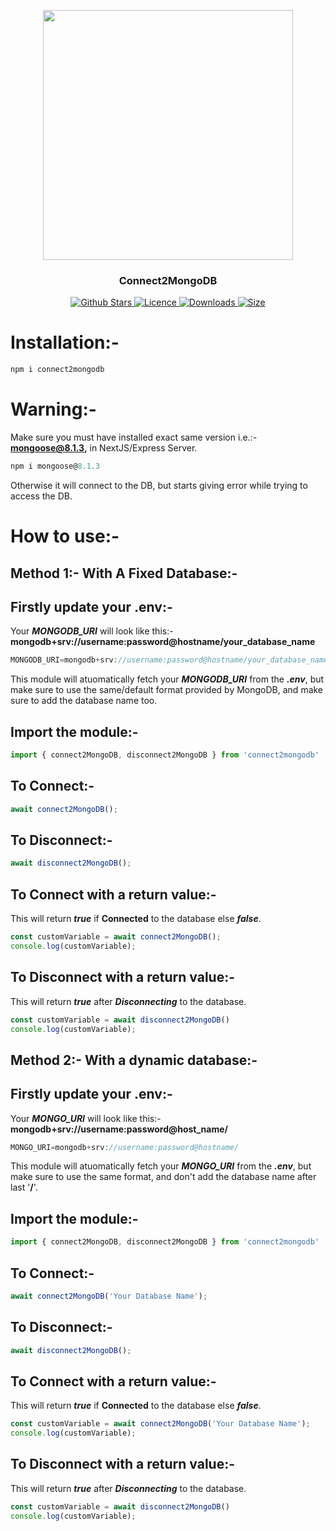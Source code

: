 <p align="center">
  <a href="https://github.com/Capta1nRaj/connect2mongodb" target="_blank"><img width="400px" src="https://www.priyalraj.com/_next/image?url=%2Fassets%2Fimages%2FMyProjectsSectionImages%2Fconnect2mongodb.png&w=1080&q=75" /></a>
  <h3 align="center">Connect2MongoDB</h3>
  <p align="center" style="align: center;">
      <a href="https://github.com/Capta1nRaj/connect2mongodb/stargazers">
         <img src="https://img.shields.io/github/stars/Capta1nRaj/connect2mongodb" alt="Github Stars" />
      </a>
      <a href="https://github.com/Capta1nRaj/connect2mongodb/blob/main/LICENSE">
         <img src="https://img.shields.io/github/license/Capta1nRaj/connect2mongodb" alt="Licence" />
      </a>
      <a href="https://www.npmtrends.com/connect2mongodb">
         <img src="https://img.shields.io/npm/dm/connect2mongodb" alt="Downloads" />
      </a>
      <a href="https://bundlephobia.com/package/connect2mongodb@1.1.13">
         <img src="https://img.shields.io/bundlephobia/min/connect2mongodb@1.1.13" alt="Size" />
      </a>
   </p>
</p>

# Installation:-

```js
npm i connect2mongodb
```

# Warning:-

Make sure you must have installed exact same version i.e.:- **mongoose@8.1.3,** in NextJS/Express Server.

```js
npm i mongoose@8.1.3
```

Otherwise it will connect to the DB, but starts giving error while trying to access the DB.

# How to use:-

## Method 1:- With A Fixed Database:-

## Firstly update your **.env**:-

Your ***MONGODB_URI*** will look like this:- **mongodb+srv://username:password@hostname/your_database_name**

```js
MONGODB_URI=mongodb+srv://username:password@hostname/your_database_name
```

This module will atuomatically fetch your ***MONGODB_URI*** from the ***.env***, but make sure to use the same/default format provided by MongoDB, and make sure to add the database name too.

## Import the module:-

```js
import { connect2MongoDB, disconnect2MongoDB } from 'connect2mongodb'
```

## To Connect:-

```js
await connect2MongoDB();
```

## To Disconnect:-

```js
await disconnect2MongoDB();
```

## To Connect with a return value:-

This will return ***true*** if **Connected** to the database else ***false***.

```js
const customVariable = await connect2MongoDB();
console.log(customVariable);
```

## To Disconnect with a return value:-

This will return ***true*** after ***Disconnecting*** to the database.

```js
const customVariable = await disconnect2MongoDB()
console.log(customVariable);
```

## Method 2:- With a dynamic database:-

## Firstly update your **.env**:-

Your ***MONGO_URI*** will look like this:- **mongodb+srv://username:password@host_name/**

```js
MONGO_URI=mongodb+srv://username:password@hostname/
```

This module will atuomatically fetch your ***MONGO_URI*** from the ***.env***, but make sure to use the same format, and don't add the database name after last '**/**'.

## Import the module:-

```js
import { connect2MongoDB, disconnect2MongoDB } from 'connect2mongodb'
```

## To Connect:-

```js
await connect2MongoDB('Your Database Name');
```

## To Disconnect:-

```js
await disconnect2MongoDB();
```

## To Connect with a return value:-

This will return ***true*** if **Connected** to the database else ***false***.

```js
const customVariable = await connect2MongoDB('Your Database Name');
console.log(customVariable);
```

## To Disconnect with a return value:-

This will return ***true*** after ***Disconnecting*** to the database.

```js
const customVariable = await disconnect2MongoDB()
console.log(customVariable);
```
